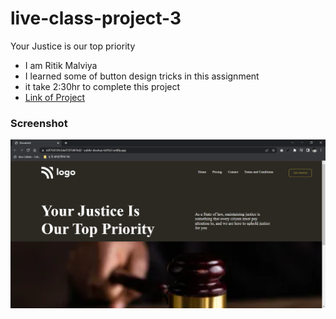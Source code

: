 # live-class-project-3
Your Justice is our top priority

- I am Ritik Malviya
- I learned some of button design tricks in this assignment
- it take 2:30hr to complete this project
- [Link of Project](https://62f750729c5def72f7d876d2--subtle-douhua-6d1fa7.netlify.app/ "go to live project")

### Screenshot

![](./Screenshot.PNG)
